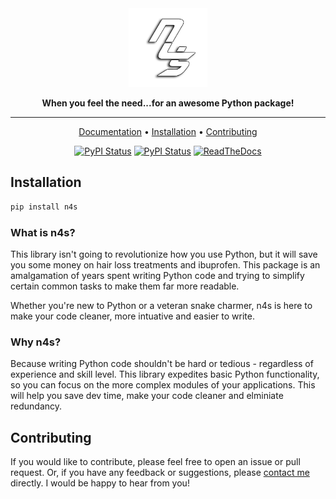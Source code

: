 <div align="center">

<img src="logo.png" width="25%" height="25%" width="400px">

**When you feel the need...for an awesome Python package!**

______________________________________________________________________

<p align="center">
  <a href="https://need4swede.netlify.app/">Documentation</a> •
  <a href="#installation">Installation</a> •
  <a href="#contributing">Contributing</a>
</p>

[![PyPI Status](https://badge.fury.io/py/n4s.svg)](https://badge.fury.io/py/n4s.svg)
[![PyPI Status](https://pepy.tech/badge/n4s)](https://pepy.tech/project/n4s)
[![ReadTheDocs](https://readthedocs.org/projects/mlsync/badge/?version=latest)](https://need4swede.netlify.app/)


</div>

## Installation

```sh
pip install n4s
```

### What is n4s?

This library isn't going to revolutionize how you use Python, but it will save you some money on hair loss treatments and ibuprofen. This package is an amalgamation of years spent writing Python code and trying to simplify certain common tasks to make them far more readable.

Whether you're new to Python or a veteran snake charmer, n4s is here to make your code cleaner, more intuative and easier to write.

### Why n4s?

Because writing Python code shouldn't be hard or tedious - regardless of experience and skill level.
This library expedites basic Python functionality, so you can focus on the more complex modules of your applications. This will help you save dev time, make your code cleaner and elminiate redundancy. 

## Contributing

If you would like to contribute, please feel free to open an issue or pull request. Or, if you have any feedback or suggestions, please [contact me](mailto:contact@mafshari.work) directly. I would be happy to hear from you!